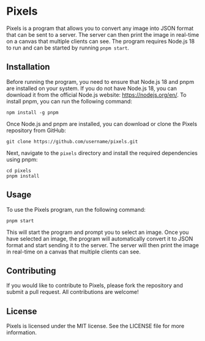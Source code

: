 # Pixels

Pixels is a program that allows you to convert any image into JSON format that can be sent to a server. The server can then print the image in real-time on a canvas that multiple clients can see. The program requires Node.js 18 to run and can be started by running `pnpm start`.

## Installation

Before running the program, you need to ensure that Node.js 18 and pnpm are installed on your system. If you do not have Node.js 18, you can download it from the official Node.js website: https://nodejs.org/en/. To install pnpm, you can run the following command:

```
npm install -g pnpm
```

Once Node.js and pnpm are installed, you can download or clone the Pixels repository from GitHub:

```
git clone https://github.com/username/pixels.git
```

Next, navigate to the `pixels` directory and install the required dependencies using pnpm:

```
cd pixels
pnpm install
```

## Usage

To use the Pixels program, run the following command:

```
pnpm start
```

This will start the program and prompt you to select an image. Once you have selected an image, the program will automatically convert it to JSON format and start sending it to the server. The server will then print the image in real-time on a canvas that multiple clients can see.

## Contributing

If you would like to contribute to Pixels, please fork the repository and submit a pull request. All contributions are welcome!

## License

Pixels is licensed under the MIT license. See the LICENSE file for more information.